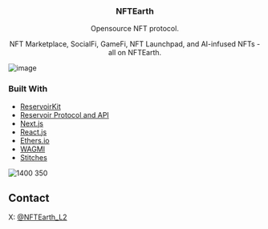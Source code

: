<h3 align="center">NFTEarth</h3>
  <p align="center">

<p align="center">Opensource NFT protocol.</p>

<p align="center">NFT Marketplace, SocialFi, GameFi, NFT Launchpad, and AI-infused NFTs - all on NFTEarth.</p>

![image](https://github.com/NFTEarth/nft-marketplace/assets/29180454/86fd809f-1a45-4158-bf56-b5a7ac466adc)


### Built With

- [ReservoirKit](https://docs.reservoir.tools/docs/reservoir-kit)
- [Reservoir Protocol and API](https://reservoirprotocol.github.io/)
- [Next.js](https://nextjs.org/)
- [React.js](https://reactjs.org/)
- [Ethers.io](https://ethers.io/)
- [WAGMI](https://wagmi.sh/)
- [Stitches](https://stitches.dev/docs/variants)


![1400 350](https://github.com/NFTEarth/nft-marketplace/assets/29180454/59fe297c-c743-4130-b76c-c641ce941996)

## Contact

X: [@NFTEarth_L2](https://twitter.com/NFTEarth_L2)

<p align="center">
